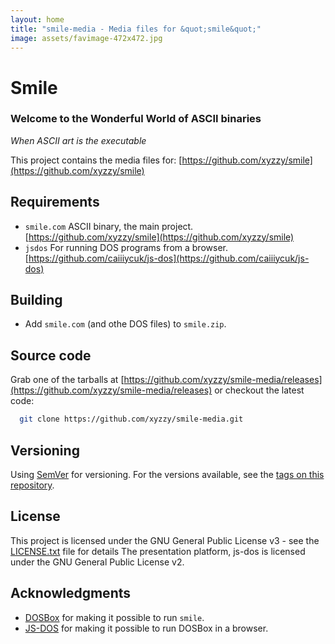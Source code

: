 ```yaml
---
layout: home
title: "smile-media - Media files for &quot;smile&quot;"
image: assets/favimage-472x472.jpg
---
```


# Smile

### Welcome to the Wonderful World of ASCII binaries

*When ASCII art is the executable*

This project contains the media files for: [https://github.com/xyzzy/smile](https://github.com/xyzzy/smile)

## Requirements

* `smile.com` ASCII binary, the main project.  [https://github.com/xyzzy/smile](https://github.com/xyzzy/smile)
* `jsdos` For running DOS programs from a browser.  [https://github.com/caiiiycuk/js-dos](https://github.com/caiiiycuk/js-dos)

## Building

- Add `smile.com` (and othe DOS files) to `smile.zip`.

## Source code

Grab one of the tarballs at [https://github.com/xyzzy/smile-media/releases](https://github.com/xyzzy/smile-media/releases) or checkout the latest code:

```sh
  git clone https://github.com/xyzzy/smile-media.git
```

## Versioning

Using [SemVer](http://semver.org/) for versioning. For the versions available, see the [tags on this repository](https://github.com/xyzzy/smile-media/tags).

## License

This project is licensed under the GNU General Public License v3 - see the [LICENSE.txt](LICENSE.txt) file for details
The presentation platform, js-dos is licensed under the GNU General Public License v2.

## Acknowledgments

* [DOSBox](https://www.dosbox.com) for making it possible to run `smile`.
* [JS-DOS](https://js-dos.com) for making it possible to run DOSBox in a browser.
